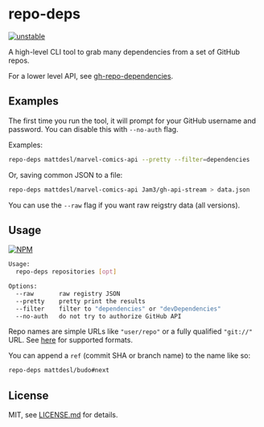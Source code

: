 # repo-deps

[![unstable](http://badges.github.io/stability-badges/dist/unstable.svg)](http://github.com/badges/stability-badges)

A high-level CLI tool to grab many dependencies from a set of GitHub repos.

For a lower level API, see [gh-repo-dependencies](https://www.npmjs.com/package/gh-repo-dependencies).

## Examples

The first time you run the tool, it will prompt for your GitHub username and password. You can disable this with `--no-auth` flag.

Examples:

```sh
repo-deps mattdesl/marvel-comics-api --pretty --filter=dependencies
```

Or, saving common JSON to a file:

```sh
repo-deps mattdesl/marvel-comics-api Jam3/gh-api-stream > data.json
```

You can use the `--raw` flag if you want raw reigstry data (all versions).

## Usage

[![NPM](https://nodei.co/npm/repo-deps.png)](https://www.npmjs.com/package/repo-deps)

```sh
Usage:
  repo-deps repositories [opt]

Options:
  --raw       raw registry JSON
  --pretty    pretty print the results
  --filter    filter to "dependencies" or "devDependencies"
  --no-auth   do not try to authorize GitHub API
```

Repo names are simple URLs like `"user/repo"` or a fully qualified `"git://"` URL. See [here](https://www.npmjs.com/package/github-url-to-object) for supported formats.

You can append a `ref` (commit SHA or branch name) to the name like so:

```sh
repo-deps mattdesl/budo#next
```

## License

MIT, see [LICENSE.md](http://github.com/Jam3/repo-deps/blob/master/LICENSE.md) for details.
